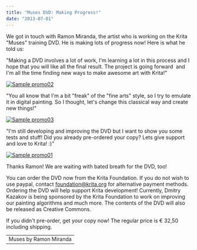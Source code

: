 ```yaml
---
title: "Muses DVD: Making Progress!"
date: "2013-07-01"
---
```


We got in touch with Ramon Miranda, the artist who is working on the Krita "Muses" training DVD. He is making lots of progress now! Here is what he told us:

"Making a DVD involves a lot of work, I'm learning a lot in this process and I hope that you will like all the final result. The project is going forward  and I'm all the time finding new ways to make awesome art with Krita!"

[![Sample promo02](http://kritawebshopblog.files.wordpress.com/2013/07/sample-promo02.jpg?w=212)](http://kritawebshopblog.files.wordpress.com/2013/07/sample-promo02.jpg)

"You all know that I'm a bit "freak" of the "fine arts" style, so I try to emulate it in digital painting. So I thought, let's change this classical way and create new things!"

[![Sample promo03](http://kritawebshopblog.files.wordpress.com/2013/07/sample-promo03.jpg?w=212)](http://kritawebshopblog.files.wordpress.com/2013/07/sample-promo03.jpg)

"I'm still developing and improving the DVD but I want to show you some tests and stuff! Did you already pre-ordered your copy? Lets give support and love to Krita! :)"

[![Sample promo01](http://kritawebshopblog.files.wordpress.com/2013/07/sample-promo01.jpg?w=212)](http://kritawebshopblog.files.wordpress.com/2013/07/sample-promo01.jpg)

Thanks Ramon! We are waiting with bated breath for the DVD, too!

You can order the DVD now from the Krita Foundation. If you do not wish to use paypal, contact foundation@krita.org for alternative payment methods. Ordering the DVD will help support Krita development! Currently, Dmitry Kazakov is being sponsored by the Krita Foundation to work on improving our painting algorithms and much more. The contents of the DVD will also be released as Creative Commons.

If you didn't pre-order, get your copy now! The regular price is € 32,50 including shipping.

<table><tbody><tr><td>Muses by Ramon Miranda</td></tr></tbody></table>

![](images/pixel.gif)
